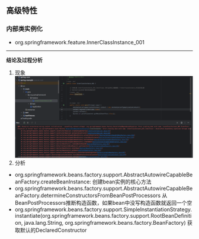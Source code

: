 ## 高级特性
### 内部类实例化
- org.springframework.feature.InnerClassInstance_001
****
**结论及过程分析**
1. 现象
![img.png](img.png)
2. 分析
- org.springframework.beans.factory.support.AbstractAutowireCapableBeanFactory.createBeanInstance: 创建bean实例的核心方法
- org.springframework.beans.factory.support.AbstractAutowireCapableBeanFactory.determineConstructorsFromBeanPostProcessors 从BeanPostProcessors推断构造函数，如果bean中没写构造函数就返回一个空
- org.springframework.beans.factory.support.SimpleInstantiationStrategy.instantiate(org.springframework.beans.factory.support.RootBeanDefinition, java.lang.String, org.springframework.beans.factory.BeanFactory) 获取默认的DeclaredConstructor
